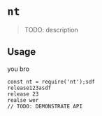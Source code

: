 # `nt`

> TODO: description

## Usage
you bro
```
const nt = require('nt');sdf
release123asdf
release 23
realse wer
// TODO: DEMONSTRATE API
```
